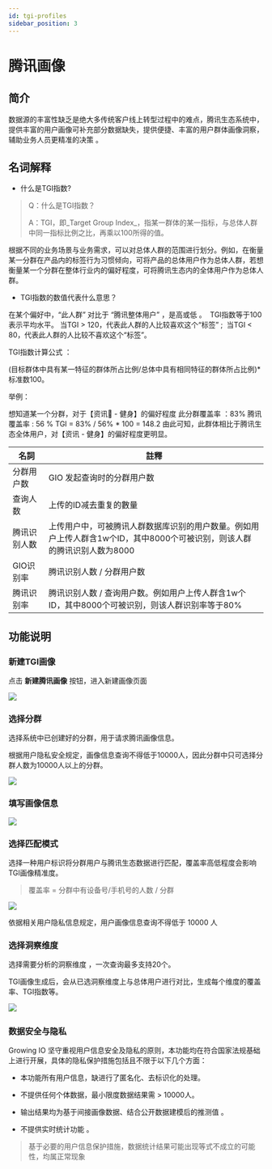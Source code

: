 ```yaml
---
id: tgi-profiles
sidebar_position: 3
---
```


# 腾讯画像

## 简介[](#jian-jie)

数据源的丰富性缺乏是绝大多传统客户线上转型过程中的难点，腾讯生态系统中，提供丰富的用户画像可补充部分数据缺失，提供便捷、丰富的用户群体画像洞察，辅助业务人员更精准的决策 。


## 名词解释[](#ming-ci-jie-shi)

* 什么是TGI指数?
    
> Q：什么是TGI指数？
> 
> A：TGI，即_Target Group Index_，指某一群体的某一指标，与总体人群中同一指标比例之比，再乘以100所得的值。

根据不同的业务场景与业务需求，可以对总体人群的范围进行划分。例如，在衡量某一分群在产品内的标签行为习惯倾向，可将产品的总体用户作为总体人群，若想衡量某一个分群在整体行业内的偏好程度，可将腾讯生态内的全体用户作为总体人群。

* TGI指数的数值代表什么意思？
    
在某个偏好中，“此人群” 对比于 “腾讯整体用户” ，是高或低 。 ‌ TGI指数等于100表示平均水平。 当TGI > 120，代表此人群的人比较喜欢这个“标签” ; ‌ 当TGI < 80，代表此人群的人比较不喜欢这个“标签”。

TGI指数计算公式 ：

(目标群体中具有某一特征的群体所占比例/总体中具有相同特征的群体所占比例)*标准数100。

举例：

想知道某一个分群，对于【资讯 \- 健身】的偏好程度 此分群覆盖率 ：83% 腾讯覆盖率 : 56 % TGI = 83% / 56% * 100 = 148.2 由此可知，此群体相比于腾讯生态全体用户，对【资讯 - 健身】的偏好程度更明显。

| 名詞  | 註釋  |
| --- | --- |
| 分群用户数 | GIO 发起查询时的分群用户数 |
| 查询人数 | 上传的ID减去重复的數量 |
| 腾讯识别人数 | 上传用户中，可被腾讯人群数据库识别的用户数量。例如用户上传人群含1w个ID，其中8000个可被识别，则该人群的腾讯识别人数为8000 |
| GIO识别率 | 腾讯识别人数 / 分群用户数 |
| 腾讯识别率 | 腾讯识别人数 / 查询用户数。例如用户上传人群含1w个ID，其中8000个可被识别，则该人群识别率等于80% |


## 功能说明[](#gong-neng-shuo-ming)

### 新建TGI画像[](#xin-jian-tgi-hua-xiang)

点击 **新建腾讯画像** 按钮，进入新建画像页面

![](https://3953104361-files.gitbook.io/~/files/v0/b/gitbook-legacy-files/o/assets%2F-M2qbZInaXgdm8kkNosp%2F-MVoQKu3lR98UoPXdBAU%2F-MVoXEXhmOoD9t518P4V%2F%E8%9E%A2%E5%B9%95%E6%88%AA%E5%9C%96%202021-03-15%20%E4%B8%8B%E5%8D%882.17.33.png?alt=media&token=ee6dd5bf-a9c9-4565-8fd2-87ec55290960)

### 选择分群[](#xuan-ze-fen-qun)

选择系统中已创建好的分群，用于请求腾讯画像信息。

根据用户隐私安全规定，画像信息查询不得低于10000人，因此分群中只可选择分群人数为10000人以上的分群。

![](https://3953104361-files.gitbook.io/~/files/v0/b/gitbook-legacy-files/o/assets%2F-M2qbZInaXgdm8kkNosp%2Fsync%2F55c5b743985b471d85c973427c2797ecf167363f.png?alt=media)


### 填写画像信息[](#tian-xie-hua-xiang-xin-xi)

![](https://3953104361-files.gitbook.io/~/files/v0/b/gitbook-legacy-files/o/assets%2F-M2qbZInaXgdm8kkNosp%2F-MVoQKu3lR98UoPXdBAU%2F-MVoWcJdb8mQAvblPNAC%2F%E8%9E%A2%E5%B9%95%E6%88%AA%E5%9C%96%202021-03-15%20%E4%B8%8B%E5%8D%882.15.20.png?alt=media&token=54c57863-6c7d-4a29-bac1-67af4f99d116)


### 选择匹配模式[](#xuan-ze-pi-pei-mo-shi)

选择一种用户标识将分群用户与腾讯生态数据进行匹配，覆盖率高低程度会影响TGI画像精准度。

> 覆盖率 = 分群中有设备号/手机号的人数 / 分群

![](https://3953104361-files.gitbook.io/~/files/v0/b/gitbook-legacy-files/o/assets%2F-M2qbZInaXgdm8kkNosp%2F-MVoQKu3lR98UoPXdBAU%2F-MVoXPbcM2byKa7tRqJU%2F%E8%9E%A2%E5%B9%95%E6%88%AA%E5%9C%96%202021-03-15%20%E4%B8%8B%E5%8D%882.15.20.png?alt=media&token=f41ffd3b-1821-455f-bf9a-cede8162b163)

依据相关用户隐私信息规定，用户画像信息查询不得低于 10000 人


### 选择洞察维度[](#xuan-ze-dong-cha-wei-du)

选择需要分析的洞察维度 ，一次查询最多支持20个。

TGI画像生成后，会从已选洞察维度上与总体用户进行对比，生成每个维度的覆盖率、TGI指数等。

![](https://3953104361-files.gitbook.io/~/files/v0/b/gitbook-legacy-files/o/assets%2F-M2qbZInaXgdm8kkNosp%2F-MVoQKu3lR98UoPXdBAU%2F-MVoW5ogLJj7quU9pcD-%2F%E8%9E%A2%E5%B9%95%E6%88%AA%E5%9C%96%202021-03-15%20%E4%B8%8B%E5%8D%882.12.47.png?alt=media&token=76491816-1ec5-44ae-8ef2-72bd25bc96a6)
​

### 数据安全与隐私[](#shu-ju-an-quan-yu-yin-si)

Growing IO 坚守重视用户信息安全及隐私的原则，本功能均在符合国家法规基础上进行开展，具体的隐私保护措施包括且不限于以下几个方面：

* 本功能所有用户信息，缺进行了匿名化、去标识化的处理。
    
* 不提供任何个体数据，最小限度数据结果需 > 10000人。
    
* 输出结果均为基于间接画像数据、结合公开数据建模后的推测值 。
    
* 不提供实时统计功能 。
    
> 基于必要的用户信息保护措施，数据统计结果可能出现等式不成立的可能性，均属正常现象
